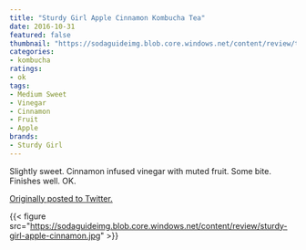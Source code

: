 ```yaml
---
title: "Sturdy Girl Apple Cinnamon Kombucha Tea"
date: 2016-10-31
featured: false
thumbnail: "https://sodaguideimg.blob.core.windows.net/content/review/thumbs/sturdy-girl-apple-cinnamon.jpg"
categories:
- kombucha
ratings:
- ok
tags:
- Medium Sweet
- Vinegar
- Cinnamon
- Fruit
- Apple
brands:
- Sturdy Girl
---
```


Slightly sweet. Cinnamon infused vinegar with muted fruit. Some bite. Finishes well. OK.

[Originally posted to Twitter.](https://twitter.com/Cavorter/status/793247367768121344)

{{< figure src="https://sodaguideimg.blob.core.windows.net/content/review/sturdy-girl-apple-cinnamon.jpg" >}}
